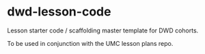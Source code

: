 # dwd-lesson-code
Lesson starter code / scaffolding master template for DWD cohorts.

To be used in conjunction with the UMC lesson plans repo.

